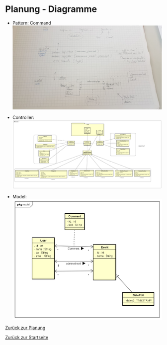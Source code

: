# Planung - Diagramme

- Pattern: Command
![Erste Planung](ErstePlanung.jpg "Erste-Planung")

- Controller:
![UML_Controller](controller.png "UML-Controller")

- Model:
![UML_Model](model.png "UML-Model")

[Zurück zur Planung](../README.md)

[Zurück zur Startseite](../../README.md)
